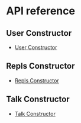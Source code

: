 # API reference

## User Constructor
* [User Constructor](https://repl-api.readthedocs.io/en/latest/pages/api/user.html)

## Repls Constructor
* [Repls Constructor](https://repl-api.readthedocs.io/en/latest/pages/api/repls.html)

## Talk Constructor
* [Talk Constructor](https://repl-api.readthedocs.io/en/latest/pages/api/talk.html)
